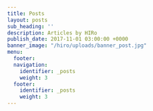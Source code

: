 ```yaml
---
title: Posts
layout: posts
sub_heading: ''
description: Articles by HIRo
publish_date: 2017-11-01 03:00:00 +0000
banner_image: "/hiro/uploads/banner_post.jpg"
menu:
  footer:
  navigation:
    identifier: _posts
    weight: 3
  footer:
    identifier: _posts
    weight: 3
---
```

